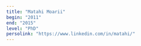 ```yaml
---
title: "Matahi Moarii"
begin: "2011"
end: "2015"
level: "PhD"
persolink: "https://www.linkedin.com/in/matahi/"
---
```

